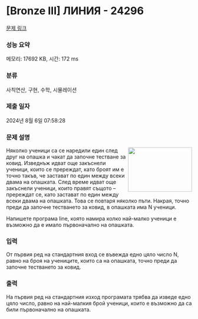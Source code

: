 # [Bronze III] ЛИНИЯ - 24296 

[문제 링크](https://www.acmicpc.net/problem/24296) 

### 성능 요약

메모리: 17692 KB, 시간: 172 ms

### 분류

사칙연산, 구현, 수학, 시뮬레이션

### 제출 일자

2024년 8월 6일 07:58:28

### 문제 설명

<p><img alt="" src="https://upload.acmicpc.net/3e188620-b77f-4f12-87f9-a9ba06c030ca/-/preview/" style="width: 173px; height: 120px; float: right;">Няколко ученици са се наредили един след друг на опашка и чакат да започне тестване за ковид. Изведнъж идват още закъснели ученици, които се пререждат, като броят им е точно такъв, че застават по един между всеки двама на опашката. След време идват още закъснели ученици, които правят същото – пререждат се, като застават по един между всеки двама на опашката. Това се повтаря няколко пъти. Накрая, точно преди да започне тестването за ковид, в опашката има N ученици.</p>

<p>Напишете програма line, която намира колко най-малко ученици е възможно да е имало първоначално на опашката.</p>

### 입력 

 <p>От първия ред на стандартния вход се въвежда едно цяло число N, равно на броя на учениците, които са на опашката, точно преди да започне тестването за ковид.</p>

### 출력 

 <p>На първия ред на стандартния изход програмата трябва да изведе едно цяло число, равно на най-малкия брой ученици, които е възможно да са били първоначално на опашката.</p>

